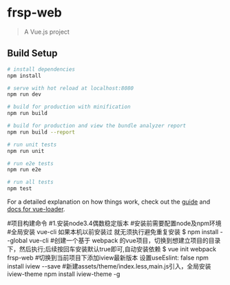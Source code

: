 # frsp-web

> A Vue.js project

## Build Setup

``` bash
# install dependencies
npm install

# serve with hot reload at localhost:8080
npm run dev

# build for production with minification
npm run build

# build for production and view the bundle analyzer report
npm run build --report

# run unit tests
npm run unit

# run e2e tests
npm run e2e

# run all tests
npm test
```

For a detailed explanation on how things work, check out the [guide](http://vuejs-templates.github.io/webpack/) and [docs for vue-loader](http://vuejs.github.io/vue-loader).

#项目构建命令
#1.安装node3.4偶数稳定版本
#安装前需要配置node及npm环境
#全局安装 vue-cli 如果本机以前安装过  就无须执行避免重复安装 
$ npm install --global vue-cli
#创建一个基于 webpack 的vue项目，切换到想建立项目的目录下，然后执行;后续按回车安装默认true即可,自动安装依赖
$ vue init webpack frsp-web 
#切换到当前项目下添加iview最新版本 设置useEslint: false
npm install iview --save
#新建assets/theme/index.less,main.js引入，全局安装  iview-theme
npm install iview-theme -g

